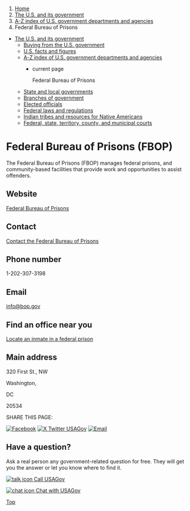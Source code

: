 1. [Home](/)
2. [The U.S. and its government](/about-the-us)
3. [A-Z index of U.S. government departments and agencies](/agency-index)
4. Federal Bureau of Prisons

* [The U.S. and its government](/about-the-us)
  + [Buying from the U.S. government](/buy-from-government)
  + [U.S. facts and figures](/facts-figures)
  + [A-Z index of U.S. government departments and agencies](/agency-index)
    - current page

      Federal Bureau of Prisons
  + [State and local governments](/state-local-governments)
  + [Branches of government](/branches-of-government)
  + [Elected officials](/elected-officials)
  + [Federal laws and regulations](/laws-and-regulations)
  + [Indian tribes and resources for Native Americans](/tribes)
  + [Federal, state, territory, county, and municipal courts](/courts)

Federal Bureau of Prisons
(FBOP)
================================

The Federal Bureau of Prisons (FBOP) manages federal prisons, and community-based facilities that provide work and opportunities to assist offenders.

Website
-------

[Federal Bureau of Prisons](https://www.bop.gov/)

Contact
-------

[Contact the Federal Bureau of Prisons](https://www.bop.gov/contact/)

Phone number
------------

1-202-307-3198

Email
-----

[info@bop.gov](mailto:info@bop.gov)

Find an office near you
-----------------------

[Locate an inmate in a federal prison](https://www.bop.gov/inmateloc/)

Main address
------------

320 First St., NW
  

Washington,

DC

20534

SHARE THIS PAGE:

[![Facebook](/themes/custom/usagov/images/social-media-icons/Facebook_Icon.svg)](https://www.facebook.com/sharer/sharer.php?u=https://www.usa.gov/agencies/federal-bureau-of-prisons&v=3)
[![X Twitter USAGov](/themes/custom/usagov/images/social-media-icons/X_Twitter_Icon.svg?version=2)](https://twitter.com/intent/tweet?source=webclient&text=https://www.usa.gov/agencies/federal-bureau-of-prisons)
[![Email](/themes/custom/usagov/images/social-media-icons/Email_Icon.svg?version=2)](mailto:?subject=https://www.usa.gov/agencies/federal-bureau-of-prisons)

Have a question?
----------------

Ask a real person any government-related question for free. They will get you the answer or let you know where to find it.

[![talk icon](/themes/custom/usagov/images/ICONS_talk.png)
Call USAGov](/phone)

[![chat icon](/themes/custom/usagov/images/ICONS_chat.png)
Chat with USAGov](/chat)

[Top](#main-content)